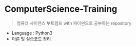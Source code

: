 # ComputerScience-Training
> 컴퓨터 사이언스 부트캠프 with 파이썬으로 공부하는 repository

- Language : Python3
- 이론 및 실습코드 정리 

